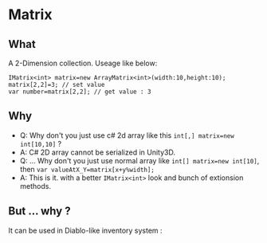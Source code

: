 # Matrix

## What

A 2-Dimension collection. Useage like below:
```
IMatrix<int> matrix=new ArrayMatrix<int>(width:10,height:10);
matrix[2,2]=3; // set value
var number=matrix[2,2]; // get value : 3

```


## Why 

- Q: Why don't you just use c# 2d array like this `int[,] matrix=new int[10,10]` ?
- A: C# 2D array cannot be serialized in Unity3D.
- Q: ... Why don't you just use normal array like `int[] matrix=new int[10]`, then `var valueAtX_Y=matrix[x+y%width];`
- A: This is it. with a better `IMatrix<int>` look and bunch of extionsion methods.

## But ... why ?

It can be used in Diablo-like inventory system : 